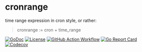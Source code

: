 # cronrange

time range expression in cron style, or rather:

> cronrange := cron + time_range

[![GoDoc](https://godoc.org/github.com/1set/cronrange?status.svg)](https://godoc.org/github.com/1set/cronrange)
[![License](https://img.shields.io/github/license/1set/cronrange)](https://github.com/1set/cronrange/blob/master/LICENSE)
[![GitHub Action Workflow](https://github.com/1set/cronrange/workflows/build/badge.svg)](https://github.com/1set/cronrange/actions?workflow=build)
[![Go Report Card](https://goreportcard.com/badge/github.com/1set/cronrange)](https://goreportcard.com/report/github.com/1set/cronrange)
[![Codecov](https://codecov.io/gh/1set/cronrange/branch/master/graph/badge.svg)](https://codecov.io/gh/1set/cronrange)
